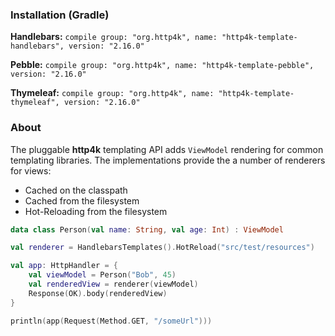 ### Installation (Gradle)
**Handlebars:** ```compile group: "org.http4k", name: "http4k-template-handlebars", version: "2.16.0"```

**Pebble:** ```compile group: "org.http4k", name: "http4k-template-pebble", version: "2.16.0"```

**Thymeleaf:** ```compile group: "org.http4k", name: "http4k-template-thymeleaf", version: "2.16.0"```

### About
The pluggable **http4k** templating API adds `ViewModel` rendering for common templating libraries. The implementations provide the a number of renderers for views:
* Cached on the classpath
* Cached from the filesystem
* Hot-Reloading from the filesystem

```kotlin
data class Person(val name: String, val age: Int) : ViewModel

val renderer = HandlebarsTemplates().HotReload("src/test/resources")

val app: HttpHandler = {
    val viewModel = Person("Bob", 45)
    val renderedView = renderer(viewModel)
    Response(OK).body(renderedView)
}

println(app(Request(Method.GET, "/someUrl")))
```
